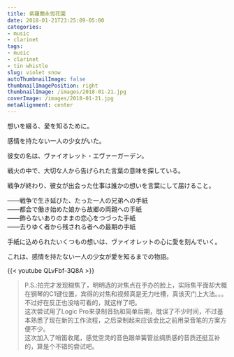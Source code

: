 ```yaml
---
title: 紫羅蘭永恆花園
date: 2018-01-21T23:25:09-05:00
categories:
- music
- clarinet
tags:
- music
- clarinet
- tin whistle
slug: violet snow
autoThumbnailImage: false
thumbnailImagePosition: right
thumbnailImage: /images/2018-01-21.jpg
coverImage: /images/2018-01-21.jpg
metaAlignment: center
---
```


想いを綴る、愛を知るために。
<!--more-->

感情を持たない一人の少女がいた。

彼女の名は、ヴァイオレット・エヴァーガーデン。

戦火の中で、大切な人から告げられた言葉の意味を探している。

戦争が終わり、彼女が出会った仕事は誰かの想いを言葉にして届けること。

――戦争で生き延びた、たった一人の兄弟への手紙  
――都会で働き始めた娘から故郷の両親への手紙  
――飾らないありのままの恋心をつづった手紙  
――去りゆく者から残される者への最期の手紙  

手紙に込められたいくつもの想いは、ヴァイオレットの心に愛を刻んでいく。

これは、感情を持たない一人の少女が愛を知るまでの物語。

{{< youtube QLvFbf-3Q8A >}}

>P.S.:拍完才发现糊焦了，明明选的对焦点在手办的脸上，实际焦平面却大概在钢琴的C1键位置，宾得的对焦和视频真是无力吐槽，真该灭门上大法。。。不过好在反正也没啥可看的，就这样了吧。  
这次尝试用了Logic Pro来录制音轨和简单后期，耽误了不少时间，不过基本熟悉了现在新的工作流程，之后录制起来应该会比之前用录音笔的方案方便不少。  
这次加入了哨笛收尾，感觉空灵的音色跟单簧管丝绸质感的音质还挺互补的，算是个不错的尝试吧。